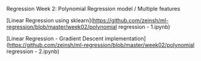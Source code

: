 Regression Week 2: Polynomial Regression model / Multiple features

[Linear Regression using sklearn](https://github.com/zeinsh/ml-regression/blob/master/week02/polynomial regression - 1.ipynb)

[Linear Regression - Gradient Descent implementation](https://github.com/zeinsh/ml-regression/blob/master/week02/polynomial regression - 2.ipynb)
